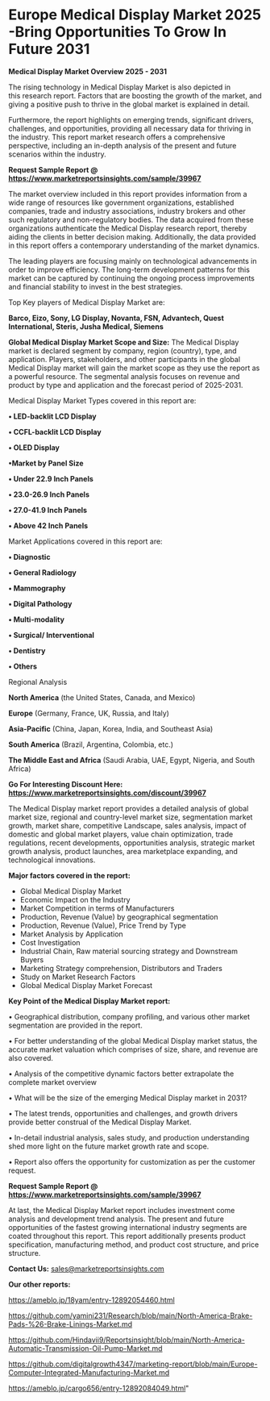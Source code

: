 # Europe Medical Display Market 2025 -Bring Opportunities To Grow In Future 2031

<Strong> Medical Display Market Overview 2025 - 2031</strong>

The rising technology in Medical Display Market is also depicted in this research report. Factors that are boosting the growth of the market, and giving a positive push to thrive in the global market is explained in detail.

Furthermore, the report highlights on emerging trends, significant drivers, challenges, and opportunities, providing all necessary data for thriving in the industry. This report market research offers a comprehensive perspective, including an in-depth analysis of the present and future scenarios within the industry.

<strong>Request Sample Report @ <a href=https://www.marketreportsinsights.com/sample/39967>https://www.marketreportsinsights.com/sample/39967</a></strong>

The market overview included in this report provides information from a wide range of resources like government organizations, established companies, trade and industry associations, industry brokers and other such regulatory and non-regulatory bodies. The data acquired from these organizations authenticate the Medical Display research report, thereby aiding the clients in better decision making. Additionally, the data provided in this report offers a contemporary understanding of the market dynamics.

The leading players are focusing mainly on technological advancements in order to improve efficiency. The long-term development patterns for this market can be captured by continuing the ongoing process improvements and financial stability to invest in the best strategies.

Top Key players of Medical Display Market are:

<strong>Barco, Eizo, Sony, LG Display, Novanta, FSN, Advantech, Quest International, Steris, Jusha Medical, Siemens</strong>

<strong><b>Global Medical Display Market Scope and Size:</b></strong>
The Medical Display market is declared segment by company, region (country), type, and application. Players, stakeholders, and other participants in the global Medical Display market will gain the market scope as they use the report as a powerful resource. The segmental analysis focuses on revenue and product by type and application and the forecast period of 2025-2031.

Medical Display Market Types covered in this report are:

<strong>•  LED-backlit LCD Display

•  CCFL-backlit LCD Display

•  OLED Display

•Market by Panel Size

•  Under 22.9 Inch Panels

•  23.0-26.9 Inch Panels

•  27.0-41.9 Inch Panels

•  Above 42 Inch Panels</strong>

Market Applications covered in this report are:

<strong>•  Diagnostic

•  General Radiology

•  Mammography

•  Digital Pathology

•  Multi-modality

•  Surgical/ Interventional

•  Dentistry

•  Others</strong> 

Regional Analysis

<strong>North America</strong> (the United States, Canada, and Mexico)

<strong>Europe</strong> (Germany, France, UK, Russia, and Italy)

<strong>Asia-Pacific</strong> (China, Japan, Korea, India, and Southeast Asia)

<strong>South America</strong> (Brazil, Argentina, Colombia, etc.)

<strong>The Middle East and Africa</strong> (Saudi Arabia, UAE, Egypt, Nigeria, and South Africa)

<strong>Go For Interesting Discount Here: <a href=https://www.marketreportsinsights.com/discount/39967>https://www.marketreportsinsights.com/discount/39967</a></strong>

The Medical Display market report provides a detailed analysis of global market size, regional and country-level market size, segmentation market growth, market share, competitive Landscape, sales analysis, impact of domestic and global market players, value chain optimization, trade regulations, recent developments, opportunities analysis, strategic market growth analysis, product launches, area marketplace expanding, and technological innovations.

<strong><b>Major factors covered in the report:</b></strong>
<ul>
  <li>Global Medical Display Market </li>
  <li>Economic Impact on the Industry</li>
  <li>Market Competition in terms of Manufacturers</li>
  <li>Production, Revenue (Value) by geographical segmentation</li>
  <li>Production, Revenue (Value), Price Trend by Type</li>
  <li>Market Analysis by Application</li>
  <li>Cost Investigation</li>
  <li>Industrial Chain, Raw material sourcing strategy and Downstream Buyers</li>
  <li>Marketing Strategy comprehension, Distributors and Traders</li>
  <li>Study on Market Research Factors</li>
  <li>Global Medical Display Market Forecast</li>
</ul>

<strong><b>Key Point of the Medical Display Market report:</b></strong>

• Geographical distribution, company profiling, and various other market segmentation are provided in the report.

• For better understanding of the global Medical Display market status, the accurate market valuation which comprises of size, share, and revenue are also covered.

• Analysis of the competitive dynamic factors better extrapolate the complete market overview

• What will be the size of the emerging Medical Display market in 2031?

• The latest trends, opportunities and challenges, and growth drivers provide better construal of the Medical Display Market.

• In-detail industrial analysis, sales study, and production understanding shed more light on the future market growth rate and scope.

• Report also offers the opportunity for customization as per the customer request.

<strong>Request Sample Report @ <a href=https://www.marketreportsinsights.com/sample/39967>https://www.marketreportsinsights.com/sample/39967</a></strong>

At last, the Medical Display Market report includes investment come analysis and development trend analysis. The present and future opportunities of the fastest growing international industry segments are coated throughout this report. This report additionally presents product specification, manufacturing method, and product cost structure, and price structure.

<strong>Contact Us:</strong>
sales@marketreportsinsights.com

<strong>Our other reports:</strong>

<a href=https://ameblo.jp/18yam/entry-12892054460.html>https://ameblo.jp/18yam/entry-12892054460.html</a>

<a href=https://github.com/yamini231/Research/blob/main/North-America-Brake-Pads-%26-Brake-Linings-Market.md>https://github.com/yamini231/Research/blob/main/North-America-Brake-Pads-%26-Brake-Linings-Market.md</a>

<a href=https://github.com/Hindavii9/Reportsinsight/blob/main/North-America-Automatic-Transmission-Oil-Pump-Market.md>https://github.com/Hindavii9/Reportsinsight/blob/main/North-America-Automatic-Transmission-Oil-Pump-Market.md</a>

<a href=https://github.com/digitalgrowth4347/marketing-report/blob/main/Europe-Computer-Integrated-Manufacturing-Market.md>https://github.com/digitalgrowth4347/marketing-report/blob/main/Europe-Computer-Integrated-Manufacturing-Market.md</a>

<a href=https://ameblo.jp/cargo656/entry-12892084049.html>https://ameblo.jp/cargo656/entry-12892084049.html</a>"
